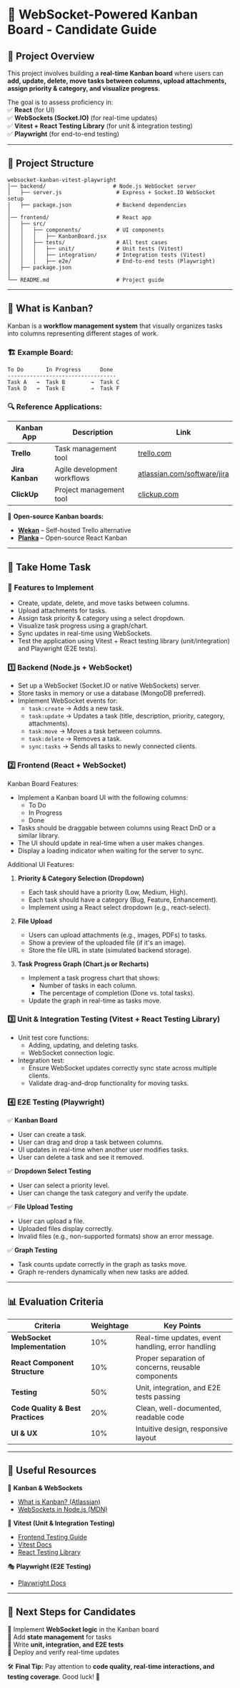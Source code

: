 # 📝 WebSocket-Powered Kanban Board - Candidate Guide

## 📌 Project Overview

This project involves building a **real-time Kanban board** where users can **add, update, delete, move tasks between columns, upload attachments, assign priority & category, and visualize progress**.

The goal is to assess proficiency in:  
✅ **React** (for UI)  
✅ **WebSockets (Socket.IO)** (for real-time updates)  
✅ **Vitest + React Testing Library** (for unit & integration testing)  
✅ **Playwright** (for end-to-end testing)

---

## 📂 Project Structure

```
websocket-kanban-vitest-playwright
│── backend/                     # Node.js WebSocket server
│   ├── server.js                 # Express + Socket.IO WebSocket setup
│   ├── package.json              # Backend dependencies
│
│── frontend/                     # React app
│   ├── src/
│   │   ├── components/           # UI components
│   │   │   ├── KanbanBoard.jsx
│   │   ├── tests/                # All test cases
│   │   │   ├── unit/             # Unit tests (Vitest)
│   │   │   ├── integration/      # Integration tests (Vitest)
│   │   │   ├── e2e/              # End-to-end tests (Playwright)
│   ├── package.json
│
└── README.md                     # Project guide
```

---

## 📌 What is Kanban?

Kanban is a **workflow management system** that visually organizes tasks into columns representing different stages of work.

### 🏗 Example Board:

```
To Do       In Progress      Done
----------------------------------
Task A   →  Task B        →  Task C
Task D   →  Task E        →  Task F
```

### 🔍 Reference Applications:

| Kanban App      | Description                 | Link                                                                   |
| --------------- | --------------------------- | ---------------------------------------------------------------------- |
| **Trello**      | Task management tool        | [trello.com](https://trello.com/)                                      |
| **Jira Kanban** | Agile development workflows | [atlassian.com/software/jira](https://www.atlassian.com/software/jira) |
| **ClickUp**     | Project management tool     | [clickup.com](https://www.clickup.com/)                                |

🔗 **Open-source Kanban boards:**

- **[Wekan](https://github.com/wekan/wekan)** – Self-hosted Trello alternative
- **[Planka](https://github.com/plankanban/planka)** – Open-source React Kanban

---

## 🚀 Take Home Task

### 🔹 Features to Implement

- Create, update, delete, and move tasks between columns.
- Upload attachments for tasks.
- Assign task priority & category using a select dropdown.
- Visualize task progress using a graph/chart.
- Sync updates in real-time using WebSockets.
- Test the application using Vitest + React testing library (unit/integration) and Playwright (E2E tests).

### 1️⃣ Backend (Node.js + WebSocket)

- Set up a WebSocket (Socket.IO or native WebSockets) server.
- Store tasks in memory or use a database (MongoDB preferred).
- Implement WebSocket events for:
  - `task:create` → Adds a new task.
  - `task:update` → Updates a task (title, description, priority, category, attachments).
  - `task:move` → Moves a task between columns.
  - `task:delete` → Removes a task.
  - `sync:tasks` → Sends all tasks to newly connected clients.

### 2️⃣ Frontend (React + WebSocket)

Kanban Board Features:

- Implement a Kanban board UI with the following columns:
  - To Do
  - In Progress
  - Done
- Tasks should be draggable between columns using React DnD or a similar library.
- The UI should update in real-time when a user makes changes.
- Display a loading indicator when waiting for the server to sync.

Additional UI Features:

1. **Priority & Category Selection (Dropdown)**

   - Each task should have a priority (Low, Medium, High).
   - Each task should have a category (Bug, Feature, Enhancement).
   - Implement using a React select dropdown (e.g., react-select).

2. **File Upload**

   - Users can upload attachments (e.g., images, PDFs) to tasks.
   - Show a preview of the uploaded file (if it's an image).
   - Store the file URL in state (simulated backend storage).

3. **Task Progress Graph (Chart.js or Recharts)**
   - Implement a task progress chart that shows:
     - Number of tasks in each column.
     - The percentage of completion (Done vs. total tasks).
   - Update the graph in real-time as tasks move.

### 3️⃣ Unit & Integration Testing (Vitest + React Testing Library)

- Unit test core functions:
  - Adding, updating, and deleting tasks.
  - WebSocket connection logic.
- Integration test:
  - Ensure WebSocket updates correctly sync state across multiple clients.
  - Validate drag-and-drop functionality for moving tasks.

### 4️⃣ E2E Testing (Playwright)

✅ **Kanban Board**

- User can create a task.
- User can drag and drop a task between columns.
- UI updates in real-time when another user modifies tasks.
- User can delete a task and see it removed.

✅ **Dropdown Select Testing**

- User can select a priority level.
- User can change the task category and verify the update.

✅ **File Upload Testing**

- User can upload a file.
- Uploaded files display correctly.
- Invalid files (e.g., non-supported formats) show an error message.

✅ **Graph Testing**

- Task counts update correctly in the graph as tasks move.
- Graph re-renders dynamically when new tasks are added.

---

## 📊 Evaluation Criteria

| **Criteria**                      | **Weightage** | **Key Points**                                     |
| --------------------------------- | ------------- | -------------------------------------------------- |
| **WebSocket Implementation**      | 10%           | Real-time updates, event handling, error handling  |
| **React Component Structure**     | 10%           | Proper separation of concerns, reusable components |
| **Testing**                       | 50%           | Unit, integration, and E2E tests passing           |
| **Code Quality & Best Practices** | 20%           | Clean, well-documented, readable code              |
| **UI & UX**                       | 10%           | Intuitive design, responsive layout                |

---

## 🔗 Useful Resources

📘 **Kanban & WebSockets**

- [What is Kanban? (Atlassian)](https://www.atlassian.com/agile/kanban)
- [WebSockets in Node.js (MDN)](https://developer.mozilla.org/en-US/docs/Web/API/WebSockets_API)

🧪 **Vitest (Unit & Integration Testing)**

- [Frontend Testing Guide](https://www.netguru.com/blog/front-end-testing)
- [Vitest Docs](https://vitest.dev/)
- [React Testing Library](https://testing-library.com/docs/react-testing-library/intro/)

🎭 **Playwright (E2E Testing)**

- [Playwright Docs](https://playwright.dev/)

---

## 🚀 Next Steps for Candidates

🎯 Implement **WebSocket logic** in the Kanban board  
🎯 Add **state management** for tasks  
🎯 Write **unit, integration, and E2E tests**  
🎯 Deploy and verify real-time updates

🛠 **Final Tip:** Pay attention to **code quality, real-time interactions, and testing coverage**. Good luck! 🚀
